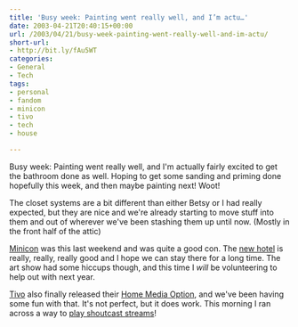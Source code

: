 ```yaml
---
title: 'Busy week: Painting went really well, and I’m actu…'
date: 2003-04-21T20:40:15+00:00
url: /2003/04/21/busy-week-painting-went-really-well-and-im-actu/
short-url:
- http://bit.ly/fAu5WT
categories:
- General
- Tech
tags:
- personal
- fandom
- minicon
- tivo
- tech
- house

---
```

Busy week: Painting went really well, and I'm actually fairly excited to get the bathroom done as well. Hoping to get some sanding and priming done hopefully this week, and then maybe painting next! Woot!

The closet systems are a bit different than either Betsy or I had really expected, but they are nice and we're already starting to move stuff into them and out of wherever we've been stashing them up until now. (Mostly in the front half of the attic)

<a href="http://www.mnstf.org/minicon/">Minicon</a> was this last weekend and was quite a good con. The <a href="http://www2.millenniumhotels.com/millcop/hotel/hotel_description?hotelId=114">new hotel</a> is really, really, really good and I hope we can stay there for a long time. The art show had some hiccups though, and this time I _will_ be volunteering to help out with next year.

<a href="http://www.tivo.com">Tivo</a> also finally released their <a href="http://www.tivo.com/4.9.asp">Home Media Option</a>, and we've been having some fun with that. It's not perfect, but it does work. This morning I ran across a way to <a href="http://www.kahunaburger.com/blog/archives/000054.html#000054">play shoutcast streams</a>!